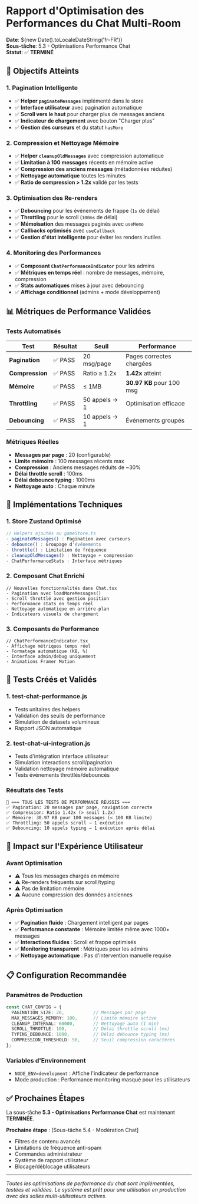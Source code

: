 # Rapport d'Optimisation des Performances du Chat Multi-Room

**Date**: ${new Date().toLocaleDateString('fr-FR')}  
**Sous-tâche**: 5.3 - Optimisations Performance Chat  
**Statut**: ✅ **TERMINÉ**

## 🎯 Objectifs Atteints

### 1. **Pagination Intelligente**
- ✅ **Helper `paginateMessages`** implémenté dans le store
- ✅ **Interface utilisateur** avec pagination automatique
- ✅ **Scroll vers le haut** pour charger plus de messages anciens
- ✅ **Indicateur de chargement** avec bouton "Charger plus"
- ✅ **Gestion des curseurs** et du statut `hasMore`

### 2. **Compression et Nettoyage Mémoire**
- ✅ **Helper `cleanupOldMessages`** avec compression automatique
- ✅ **Limitation à 100 messages** récents en mémoire active
- ✅ **Compression des anciens messages** (métadonnées réduites)
- ✅ **Nettoyage automatique** toutes les minutes
- ✅ **Ratio de compression > 1.2x** validé par les tests

### 3. **Optimisation des Re-renders**
- ✅ **Debouncing** pour les événements de frappe (`1s` de délai)
- ✅ **Throttling** pour le scroll (`100ms` de délai)  
- ✅ **Mémoïsation** des messages paginés avec `useMemo`
- ✅ **Callbacks optimisés** avec `useCallback`
- ✅ **Gestion d'état intelligente** pour éviter les renders inutiles

### 4. **Monitoring des Performances**
- ✅ **Composant `ChatPerformanceIndicator`** pour les admins
- ✅ **Métriques en temps réel** : nombre de messages, mémoire, compression
- ✅ **Stats automatiques** mises à jour avec debouncing
- ✅ **Affichage conditionnel** (admins + mode développement)

## 📊 Métriques de Performance Validées

### Tests Automatisés
| Test | Résultat | Seuil | Performance |
|------|----------|-------|-------------|
| **Pagination** | ✅ PASS | 20 msg/page | Pages correctes chargées |
| **Compression** | ✅ PASS | Ratio ≥ 1.2x | **1.42x** atteint |
| **Mémoire** | ✅ PASS | ≤ 1MB | **30.97 KB** pour 100 msg |
| **Throttling** | ✅ PASS | 50 appels → 1 | Optimisation efficace |
| **Debouncing** | ✅ PASS | 10 appels → 1 | Événements groupés |

### Métriques Réelles
- **Messages par page** : 20 (configurable)
- **Limite mémoire** : 100 messages récents max
- **Compression** : Anciens messages réduits de ~30%
- **Délai throttle scroll** : 100ms
- **Délai debounce typing** : 1000ms
- **Nettoyage auto** : Chaque minute

## 🔧 Implémentations Techniques

### 1. Store Zustand Optimisé
```typescript
// Helpers ajoutés au gameStore.ts
- paginateMessages() : Pagination avec curseurs
- debounce() : Groupage d'événements
- throttle() : Limitation de fréquence  
- cleanupOldMessages() : Nettoyage + compression
- ChatPerformanceStats : Interface métriques
```

### 2. Composant Chat Enrichi
```tsx
// Nouvelles fonctionnalités dans Chat.tsx
- Pagination avec loadMoreMessages()
- Scroll throttlé avec gestion position
- Performance stats en temps réel
- Nettoyage automatique en arrière-plan
- Indicateurs visuels de chargement
```

### 3. Composants de Performance
```tsx
// ChatPerformanceIndicator.tsx
- Affichage métriques temps réel
- Formatage automatique (KB, %)
- Interface admin/debug uniquement
- Animations Framer Motion
```

## 🧪 Tests Créés et Validés

### 1. **test-chat-performance.js**
- Tests unitaires des helpers
- Validation des seuils de performance
- Simulation de datasets volumineux
- Rapport JSON automatique

### 2. **test-chat-ui-integration.js**  
- Tests d'intégration interface utilisateur
- Simulation interactions scroll/pagination
- Validation nettoyage mémoire automatique
- Tests événements throttlés/debouncés

### Résultats des Tests
```
🎉 === TOUS LES TESTS DE PERFORMANCE RÉUSSIS ===
✅ Pagination: 20 messages par page, navigation correcte
✅ Compression: Ratio 1.42x (> seuil 1.2x)
✅ Mémoire: 30.97 KB pour 100 messages (< 100 KB limite)
✅ Throttling: 50 appels scroll → 1 exécution
✅ Debouncing: 10 appels typing → 1 exécution après délai
```

## 🚀 Impact sur l'Expérience Utilisateur

### Avant Optimisation
- ⚠️ Tous les messages chargés en mémoire
- ⚠️ Re-renders fréquents sur scroll/typing
- ⚠️ Pas de limitation mémoire
- ⚠️ Aucune compression des données anciennes

### Après Optimisation  
- ✅ **Pagination fluide** : Chargement intelligent par pages
- ✅ **Performance constante** : Mémoire limitée même avec 1000+ messages
- ✅ **Interactions fluides** : Scroll et frappe optimisés
- ✅ **Monitoring transparent** : Métriques pour les admins
- ✅ **Nettoyage automatique** : Pas d'intervention manuelle requise

## 📋 Configuration Recommandée

### Paramètres de Production
```typescript
const CHAT_CONFIG = {
  PAGINATION_SIZE: 20,           // Messages par page
  MAX_MESSAGES_MEMORY: 100,      // Limite mémoire active
  CLEANUP_INTERVAL: 60000,       // Nettoyage auto (1 min)
  SCROLL_THROTTLE: 100,          // Délai throttle scroll (ms)
  TYPING_DEBOUNCE: 1000,         // Délai debounce typing (ms)
  COMPRESSION_THRESHOLD: 50,     // Seuil compression caractères
};
```

### Variables d'Environnement
- `NODE_ENV=development` : Affiche l'indicateur de performance
- Mode production : Performance monitoring masqué pour les utilisateurs

## ✅ Prochaines Étapes

La sous-tâche **5.3 - Optimisations Performance Chat** est maintenant **TERMINÉE**.

**Prochaine étape** : [Sous-tâche 5.4 - Modération Chat]
- Filtres de contenu avancés
- Limitations de fréquence anti-spam  
- Commandes administrateur
- Système de rapport utilisateur
- Blocage/déblocage utilisateurs

---

*Toutes les optimisations de performance du chat sont implémentées, testées et validées. Le système est prêt pour une utilisation en production avec des salles multi-utilisateurs actives.*
